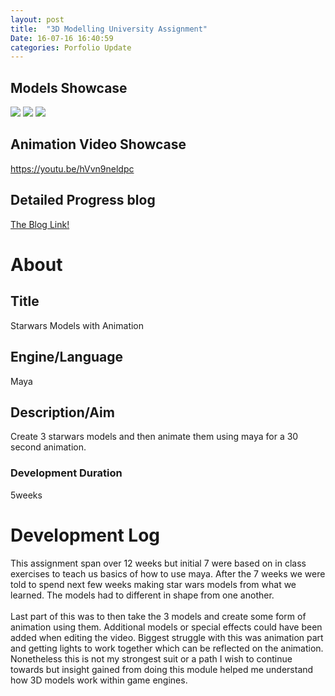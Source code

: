 ```yaml
---
layout: post
title:  "3D Modelling University Assignment"
Date: 16-07-16 16:40:59 
categories: Porfolio Update
---
```


<p>
<h2><b>Models Showcase</b></h2></p>
<img src="https://i.imgur.com/gesCQs5.png">
<img src="https://i.imgur.com/NWTAJsp.png">
<img src="https://i.imgur.com/lPmq58L.png">
<p>
<h2><b>Animation Video Showcase</b></h2>
<a href="https://youtu.be/hVvn9neldpc">https://youtu.be/hVvn9neldpc</a>
<h2><b>Detailed Progress blog</b></h2>
<a href="https://dominikwaldowski3dmodelling.blogspot.co.uk/">
The Blog Link!</a>
</p>
<p>
<h1><b>About</b></h1>
<h2><b>Title</b></h2>
Starwars Models with Animation
<h2><b>Engine/Language</b></h2>
Maya
<h2><b> Description/Aim</b></h2>
Create 3 starwars models and then animate them using maya for a 30 second animation.
<h3>Development Duration</h3>
5weeks
<h1><b>Development Log</b></h1>
This assignment span over 12 weeks but initial 7 were based on in class exercises to teach us basics of how to use maya.
After the 7 weeks we were told to spend next few weeks making star wars models from what we learned. The models had to different in shape from one another.
<br></br>
Last part of this was to then take the 3 models and create some form of animation using them. Additional models or special effects could have been added when editing the video.
Biggest struggle with this was animation part and getting lights to work together which can be reflected on the animation.
Nonetheless this is not my strongest suit or a path I wish to continue towards but insight gained from doing this module helped me understand how 3D models work within game engines.
</p>
